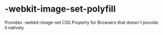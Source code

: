 -webkit-image-set-polyfill
==========================

Provides -webkit-image-set CSS Property for Browsers that doesn´t provide it natively
